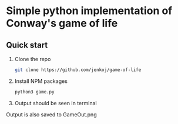 # Simple python implementation of Conway's game of life

## Quick start 

1. Clone the repo
   ```sh
   git clone https://github.com/jenkoj/game-of-life
   ```
2. Install NPM packages
   ```sh
   python3 game.py
   ```
3. Output should be seen in terminal


Output is also saved to GameOut.png
   